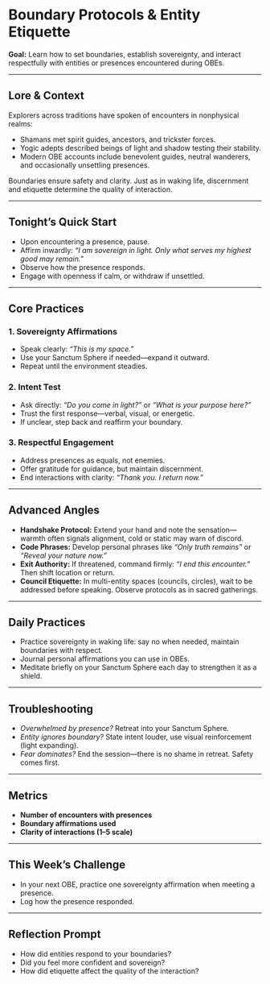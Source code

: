 


# Boundary Protocols & Entity Etiquette

**Goal:** Learn how to set boundaries, establish sovereignty, and interact respectfully with entities or presences encountered during OBEs.

---

## Lore & Context
Explorers across traditions have spoken of encounters in nonphysical realms:
- Shamans met spirit guides, ancestors, and trickster forces.  
- Yogic adepts described beings of light and shadow testing their stability.  
- Modern OBE accounts include benevolent guides, neutral wanderers, and occasionally unsettling presences.

Boundaries ensure safety and clarity. Just as in waking life, discernment and etiquette determine the quality of interaction.

---

## Tonight’s Quick Start
- Upon encountering a presence, pause.  
- Affirm inwardly: *“I am sovereign in light. Only what serves my highest good may remain.”*  
- Observe how the presence responds.  
- Engage with openness if calm, or withdraw if unsettled.

---

## Core Practices

### 1. Sovereignty Affirmations
- Speak clearly: *“This is my space.”*  
- Use your Sanctum Sphere if needed—expand it outward.  
- Repeat until the environment steadies.

### 2. Intent Test
- Ask directly: *“Do you come in light?”* or *“What is your purpose here?”*  
- Trust the first response—verbal, visual, or energetic.  
- If unclear, step back and reaffirm your boundary.

### 3. Respectful Engagement
- Address presences as equals, not enemies.  
- Offer gratitude for guidance, but maintain discernment.  
- End interactions with clarity: *“Thank you. I return now.”*

---

## Advanced Angles
- **Handshake Protocol:** Extend your hand and note the sensation—warmth often signals alignment, cold or static may warn of discord.  
- **Code Phrases:** Develop personal phrases like *“Only truth remains”* or *“Reveal your nature now.”*  
- **Exit Authority:** If threatened, command firmly: *“I end this encounter.”* Then shift location or return.  
- **Council Etiquette:** In multi-entity spaces (councils, circles), wait to be addressed before speaking. Observe protocols as in sacred gatherings.

---

## Daily Practices
- Practice sovereignty in waking life: say no when needed, maintain boundaries with respect.  
- Journal personal affirmations you can use in OBEs.  
- Meditate briefly on your Sanctum Sphere each day to strengthen it as a shield.

---

## Troubleshooting
- *Overwhelmed by presence?* Retreat into your Sanctum Sphere.  
- *Entity ignores boundary?* State intent louder, use visual reinforcement (light expanding).  
- *Fear dominates?* End the session—there is no shame in retreat. Safety comes first.

---

## Metrics
- **Number of encounters with presences**  
- **Boundary affirmations used**  
- **Clarity of interactions (1–5 scale)**  

---

## This Week’s Challenge
- In your next OBE, practice one sovereignty affirmation when meeting a presence.  
- Log how the presence responded.  

---

## Reflection Prompt
- How did entities respond to your boundaries?  
- Did you feel more confident and sovereign?  
- How did etiquette affect the quality of the interaction?